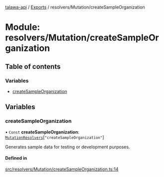 [talawa-api](../README.md) / [Exports](../modules.md) / resolvers/Mutation/createSampleOrganization

# Module: resolvers/Mutation/createSampleOrganization

## Table of contents

### Variables

- [createSampleOrganization](resolvers_Mutation_createSampleOrganization.md#createsampleorganization)

## Variables

### createSampleOrganization

• `Const` **createSampleOrganization**: [`MutationResolvers`](types_generatedGraphQLTypes.md#mutationresolvers)[``"createSampleOrganization"``]

Generates sample data for testing or development purposes.

#### Defined in

[src/resolvers/Mutation/createSampleOrganization.ts:14](https://github.com/PalisadoesFoundation/talawa-api/blob/e5f7a9d/src/resolvers/Mutation/createSampleOrganization.ts#L14)

